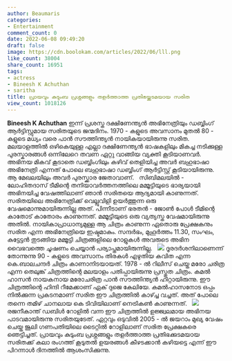 ```yaml
---
author: Beaumaris
categories:
- Entertainment
comment_count: 0
date: 2022-06-08 09:49:20
draft: false
image: https://cdn.boolokam.com/articles/2022/06/lll.png
like_count: 38004
share_count: 16951
tags:
- actress
- Bineesh K Achuthan
- saritha
title: പ്രായവും കുടുംബ പ്രശ്നങ്ങളും തളർത്താത്ത പ്രതിഭയ്ക്കുടമയായ സരിത
view_count: 1018126
---
```


**Bineesh K Achuthan** ഇന്ന് പ്രശസ്ത ദക്ഷിണേന്ത്യൻ അഭിനേത്രിയും ഡബ്ബിംഗ് ആർട്ടിസ്റ്റുമായ സരിതയുടെ ജന്മദിനം. 1970 - കളുടെ അവസാനം മുതൽ 80 - കളുടെ മധ്യം വരെ പാൻ സൗത്തിന്ത്യൻ നായികയായിരുന്നു സരിത. മലയാളത്തിൽ ഒഴികെയുള്ള എല്ലാ ദക്ഷിണേന്ത്യൻ ഭാഷകളിലും മികച്ച നടിക്കുള്ള പുരസ്കാരങ്ങൾ ഒന്നിലേറെ തവണ ഏറ്റു വാങ്ങിയ വ്യക്തി കൂടിയാണവർ. അഭിനയ മികവ് കൂടാതെ ഡബ്ബിംഗിലും കഴിവ് തെളിയിച്ച അവർ ബഹുഭാഷാ അഭിനേത്രി എന്നത് പോലെ ബഹുഭാഷാ ഡബ്ബിംഗ് ആർട്ടിസ്റ്റ് കൂടിയായിരുന്നു. ആ മേഖലയിലും അവർ പുരസ്ക്കാര ജേതാവാണ്. &nbsp; സിബിമലയിൽ - ലോഹിതദാസ് ടീമിന്റെ തനിയാവർത്തനത്തിലെ മമ്മൂട്ടിയുടെ ഭാര്യയായി അഭിനയിച്ച വേഷത്തിലാണ് ഞാൻ സരിതയെ ആദ്യമായി കാണുന്നത്. സരിതയിലെ അഭിനേത്രിക്ക് വെല്ലുവിളി ഉയർത്തുന്ന ഒരു വേഷമൊന്നുമായിരുന്നില്ല അത്. പിന്നീടാണ് ഭരതൻ - ജോൺ പോൾ ടീമിന്റെ കാതോട് കാതോരം കാണുന്നത്. മമ്മൂട്ടിയുടെ ഒരു വ്യത്യസ്ത വേഷമായിരുന്നു അതിൽ. നായികാപ്രാധാന്യമുള്ള ആ ചിത്രം കാണുന്ന ഏതൊരു പ്രേക്ഷകനും സരിത എന്ന അഭിനേത്രിയെ ഇഷ്ടമാകും. സന്ദർഭം, മുഹൂർത്തം 11.30, സംഘം, കുട്ടേട്ടൻ തുടങ്ങിയ മമ്മൂട്ടി ചിത്രങ്ങളിലെ റോളുകൾ അവരുടെ അഭിന വൈഭവത്തെ ചൂഷണം ചെയ്യാൻ പര്യാപ്തമായിരുന്നില്ല. &nbsp; ![](https://cdn.boolokam.com/articles/2022/06/lll.png) ദൂരദർശനിലാണെന്ന് തോന്നുന്നു 90 - കളുടെ അവസാനം തിരകൾ എഴുതിയ കവിത എന്ന കെ.ബാലചന്ദർ ചിത്രം കാണാനിടയായത്. 1978 - ൽ റിലീസ് ചെയ്ത മരോ ചരിത്ര എന്ന തെലുങ്ക് ചിത്രത്തിന്റെ മലയാളം പതിപ്പായിരുന്നു പ്രസ്തുത ചിത്രം. കമൽ ഹാസൻ നായകനായ മരോചരിത്ര പാൻ സൗത്തിന്ത്യൻ ഹിറ്റായിരുന്നു. ഈ ചിത്രത്തിന്റെ ഹിന്ദി റീമേക്കാണ് ഏക് ദുജെ കേലിയേ. കമൽഹാസനോട ഒപ്പം നിൽക്കുന്ന പ്രകടനമാണ് സരിത ഈ ചിത്രത്തിൽ കാഴ്ച്ച വച്ചത്. അത് പോലെ തന്നെ തമിഴ് ചാനലായ കെ ടിവിയിലാണ് നെട്രികൺ കാണുന്നത്. &nbsp; ![](https://cdn.boolokam.com/articles/2022/06/jtjtjjj.jpg) രജനീകാന്ത് ഡബിൾ റോളിൽ വന്ന ഈ ചിത്രത്തിൽ ഉജ്ജ്വലമായ അഭിനയ പാടവമായിരുന്നു സരിതയുടേത്. ഏറ്റവും ഒടുവിൽ 2005 - ൽ ജയറാം മുഖ്യ വേഷം ചെയ്ത ജൂലി ഗണപതിയിലെ ടൈറ്റിൽ റോളിലാണ് സരിത പ്രേക്ഷകരെ ഞെട്ടിച്ചത്. പ്രായവും കുടുംബ പ്രശ്നങ്ങളും തളർത്താത്ത പ്രതിഭക്കുടമയായ സരിതക്ക് കലാ രംഗത്ത് കൂടുതൽ ഉയരങ്ങൾ കീഴടക്കാൻ കഴിയട്ടെ എന്ന് ഈ പിറന്നാൾ ദിനത്തിൽ ആശംസിക്കുന്നു.